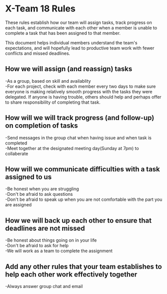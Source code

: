# X-Team 18 Rules

These rules establish how our team will assign tasks,
track progress on each task, and communicate with each other 
when a member is unable to complete a task that has been assigned to that member.

This document helps individual members understand the team's expectations,
and will hopefully lead to productive team work with fewer conflicts
and missed deadlines.

## How we will assign (and reassign) tasks
  -As a group, based on skill and availablity</br>
  -For each project, check with each member every two days to make sure everyone is making relatively smooth progress with the tasks they      were delegated. If anyone is having trouble, others should help and perhaps offer to share responsibility of completing that task.</br> 


## How will we will track progress (and follow-up) on completion of tasks
  -Send messages in the group chat when having issue and when task is completed</br>
  -Meet together at the designated meeting day(Sunday at 7pm) to collaberate</br>

## How will we communicate difficulties with a task assigned to us
  -Be honest when you are struggling</br>
  -Don't be afraid to ask questions</br>
  -Don't be afraid to speak up when you are not comfortable with the part you are assigned</br>


## How we will back up each other to ensure that deadlines are not missed
  -Be honest about things going on in your life</br>
  -Don't be afraid to ask for help</br>
  -We will work as a team to complete the assignment</br>


## Add any other rules that your team establishes to help each other work effectively together
  -Always answer group chat and email</br>


